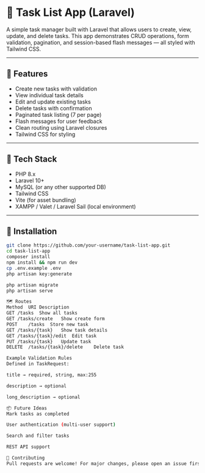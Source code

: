 # 📝 Task List App (Laravel)

A simple task manager built with Laravel that allows users to create, view, update, and delete tasks. This app demonstrates CRUD operations, form validation, pagination, and session-based flash messages — all styled with Tailwind CSS.

---

## 🚀 Features

- Create new tasks with validation
- View individual task details
- Edit and update existing tasks
- Delete tasks with confirmation
- Paginated task listing (7 per page)
- Flash messages for user feedback
- Clean routing using Laravel closures
- Tailwind CSS for styling

---

## 🧰 Tech Stack

- PHP 8.x
- Laravel 10+
- MySQL (or any other supported DB)
- Tailwind CSS
- Vite (for asset bundling)
- XAMPP / Valet / Laravel Sail (local environment)

---

## 🔧 Installation

```bash
git clone https://github.com/your-username/task-list-app.git
cd task-list-app
composer install
npm install && npm run dev
cp .env.example .env
php artisan key:generate

php artisan migrate
php artisan serve

🗺️ Routes
Method	URI	Description
GET	/tasks	Show all tasks
GET	/tasks/create	Show create form
POST	/tasks	Store new task
GET	/tasks/{task}	Show task details
GET	/tasks/{task}/edit	Edit task
PUT	/tasks/{task}	Update task
DELETE	/tasks/{task}/delete	Delete task

Example Validation Rules
Defined in TaskRequest:

title → required, string, max:255

description → optional

long_description → optional

📦 Future Ideas
Mark tasks as completed

User authentication (multi-user support)

Search and filter tasks

REST API support

🤝 Contributing
Pull requests are welcome! For major changes, please open an issue first to discuss what you’d like to change.